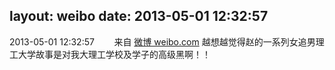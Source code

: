 layout: weibo
date: 2013-05-01 12:32:57
---
<meta name="referrer" content="no-referrer" />

2013-05-01 12:32:57  &nbsp;&nbsp;&nbsp;&nbsp;&nbsp;&nbsp; 来自 <a href="http://weibo.com/" rel="nofollow">微博 weibo.com</a>
越想越觉得赵的一系列女追男理工大学故事是对我大理工学校及学子的高级黑啊！！ ​​​
